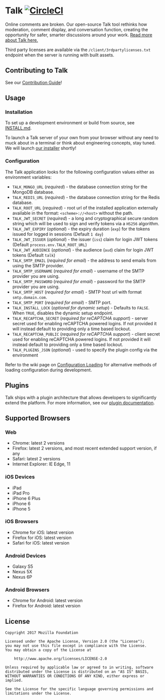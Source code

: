 # Talk [![CircleCI](https://circleci.com/gh/coralproject/talk.svg?style=svg)](https://circleci.com/gh/coralproject/talk)

Online comments are broken. Our open-source Talk tool rethinks how moderation, comment display, and conversation function, creating the opportunity for safer, smarter discussions around your work. [Read more about Talk here.](https://coralproject.net/products/talk.html)

Third party licenses are available via the `/client/3rdpartylicenses.txt`
endpoint when the server is running with built assets.

## Contributing to Talk

See our [Contribution Guide](https://github.com/coralproject/talk/blob/master/CONTRIBUTING.md)!

## Usage

### Installation

To set up a development environment or build from source, see [INSTALL.md](https://github.com/coralproject/talk/blob/master/INSTALL.md).

To launch a Talk server of your own from your browser without any need to muck about in a terminal or think about engineering concepts, stay tuned. We will launch [our installer](https://github.com/coralproject/talk-install) shortly!

### Configuration

The Talk application looks for the following configuration values either as environment variables:

- `TALK_MONGO_URL` (*required*) - the database connection string for the MongoDB database.
- `TALK_REDIS_URL` (*required*) - the database connection string for the Redis database.
- `TALK_ROOT_URL` (*required*) - root url of the installed application externally
available in the format: `<scheme>://<host>` without the path.
- `TALK_JWT_SECRET` (*required*) - a long and cryptographical secure random string which will be used to
sign and verify tokens via a `HS256` algorithm.
- `TALK_JWT_EXPIRY` (_optional_) - the expiry duration (`exp`) for the tokens issued for logged in sessions (Default `1 day`)
- `TALK_JWT_ISSUER` (_optional_) - the issuer (`iss`) claim for login JWT tokens (Default `process.env.TALK_ROOT_URL`)
- `TALK_JWT_AUDIENCE` (_optional_) - the audience (`aud`) claim for login JWT tokens (Default `talk`)
- `TALK_SMTP_EMAIL` (*required for email*) - the address to send emails from using the
  SMTP provider.
- `TALK_SMTP_USERNAME` (*required for email*) - username of the SMTP provider you are using.
- `TALK_SMTP_PASSWORD` (*required for email*) - password for the SMTP provider you are using.
- `TALK_SMTP_HOST` (*required for email*) - SMTP host url with format `smtp.domain.com`.
- `TALK_SMTP_PORT` (*required for email*) - SMTP port.
- `TALK_INSTALL_LOCK` (_optional for dynamic setup_) - Defaults to `FALSE`. When `TRUE`, disables the dynamic setup endpoint.
- `TALK_RECAPTCHA_SECRET` (*required for reCAPTCHA support*) - server secret used for enabling reCAPTCHA powered logins. If not provided it will instead default to providing only a time based lockout.
- `TALK_RECAPTCHA_PUBLIC` (*required for reCAPTCHA support*) - client secret used for enabling reCAPTCHA powered logins. If not provided it will instead default to providing only a time based lockout.
- `TALK_PLUGINS_JSON` (_optional_) - used to specify the plugin config via the environment

Refer to the wiki page on [Configuration Loading](https://github.com/coralproject/talk/wiki/Configuration-Loading) for
alternative methods of loading configuration during development.

## Plugins

Talk ships with a plugin architecture that allows developers to significantly extend the platform. For more information, see our [plugin documentation](docs/PLUGINS.md).

## Supported Browsers

### Web

- Chrome: latest 2 versions
- Firefox: latest 2 versions, and most recent extended support version, if any
- Safari: latest 2 versions
- Internet Explorer: IE Edge, 11

### iOS Devices

- iPad
- iPad Pro
- iPhone 6 Plus
- iPhone 6
- iPhone 5

### iOS Browsers

- Chrome for iOS: latest version
- Firefox for iOS: latest version
- Safari for iOS: latest version

### Android Devices

- Galaxy S5
- Nexus 5X
- Nexus 6P

### Android Browsers

- Chrome for Android: latest version
- Firefox for Android: latest version

## License

    Copyright 2017 Mozilla Foundation

    Licensed under the Apache License, Version 2.0 (the "License");
    you may not use this file except in compliance with the License.
    You may obtain a copy of the License at

        http://www.apache.org/licenses/LICENSE-2.0

    Unless required by applicable law or agreed to in writing, software distributed under the License is distributed on an "AS IS" BASIS, WITHOUT WARRANTIES OR CONDITIONS OF ANY KIND, either express or implied.

    See the License for the specific language governing permissions and limitations under the License.

